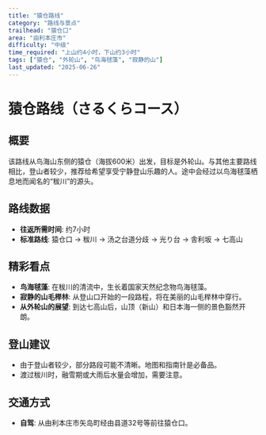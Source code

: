 ```yaml
---
title: "猿仓路线"
category: "路线与景点"
trailhead: "猿仓口"
area: "由利本庄市"
difficulty: "中级"
time_required: "上山约4小时，下山约3小时"
tags: ["猿仓", "外轮山", "鸟海毬藻", "寂静的山"]
last_updated: "2025-06-26"
---
```


# 猿仓路线（さるくらコース）

## 概要
该路线从鸟海山东侧的猿仓（海拔600米）出发，目标是外轮山。与其他主要路线相比，登山者较少，推荐给希望享受宁静登山乐趣的人。途中会经过以鸟海毬藻栖息地而闻名的“秡川”的源头。

## 路线数据
- **往返所需时间**: 约7小时
- **标准路线**: 猿仓口 → 秡川 → 汤之台道分歧 → 光り台 → 舎利坂 → 七高山

## 精彩看点
- **鸟海毬藻**: 在秡川的清流中，生长着国家天然纪念物鸟海毬藻。
- **寂静的山毛榉林**: 从登山口开始的一段路程，将在美丽的山毛榉林中穿行。
- **从外轮山的展望**: 到达七高山后，山顶（新山）和日本海一侧的景色豁然开朗。

## 登山建议
- 由于登山者较少，部分路段可能不清晰。地图和指南针是必备品。
- 渡过秡川时，融雪期或大雨后水量会增加，需要注意。

## 交通方式
- **自驾**: 从由利本庄市矢岛町经由县道32号等前往猿仓口。